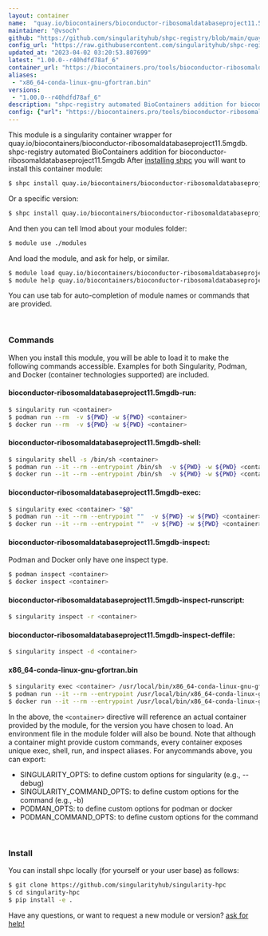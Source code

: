 ```yaml
---
layout: container
name:  "quay.io/biocontainers/bioconductor-ribosomaldatabaseproject11.5mgdb"
maintainer: "@vsoch"
github: "https://github.com/singularityhub/shpc-registry/blob/main/quay.io/biocontainers/bioconductor-ribosomaldatabaseproject11.5mgdb/container.yaml"
config_url: "https://raw.githubusercontent.com/singularityhub/shpc-registry/main/quay.io/biocontainers/bioconductor-ribosomaldatabaseproject11.5mgdb/container.yaml"
updated_at: "2023-04-02 03:20:53.807699"
latest: "1.00.0--r40hdfd78af_6"
container_url: "https://biocontainers.pro/tools/bioconductor-ribosomaldatabaseproject11.5mgdb"
aliases:
 - "x86_64-conda-linux-gnu-gfortran.bin"
versions:
 - "1.00.0--r40hdfd78af_6"
description: "shpc-registry automated BioContainers addition for bioconductor-ribosomaldatabaseproject11.5mgdb"
config: {"url": "https://biocontainers.pro/tools/bioconductor-ribosomaldatabaseproject11.5mgdb", "maintainer": "@vsoch", "description": "shpc-registry automated BioContainers addition for bioconductor-ribosomaldatabaseproject11.5mgdb", "latest": {"1.00.0--r40hdfd78af_6": "sha256:4f171b19b0a2841b7a6e386756169ebdd384f4a875f6035e5d7e5193257a847c"}, "tags": {"1.00.0--r40hdfd78af_6": "sha256:4f171b19b0a2841b7a6e386756169ebdd384f4a875f6035e5d7e5193257a847c"}, "docker": "quay.io/biocontainers/bioconductor-ribosomaldatabaseproject11.5mgdb", "aliases": {"x86_64-conda-linux-gnu-gfortran.bin": "/usr/local/bin/x86_64-conda-linux-gnu-gfortran.bin"}}
---
```


This module is a singularity container wrapper for quay.io/biocontainers/bioconductor-ribosomaldatabaseproject11.5mgdb.
shpc-registry automated BioContainers addition for bioconductor-ribosomaldatabaseproject11.5mgdb
After [installing shpc](#install) you will want to install this container module:


```bash
$ shpc install quay.io/biocontainers/bioconductor-ribosomaldatabaseproject11.5mgdb
```

Or a specific version:

```bash
$ shpc install quay.io/biocontainers/bioconductor-ribosomaldatabaseproject11.5mgdb:1.00.0--r40hdfd78af_6
```

And then you can tell lmod about your modules folder:

```bash
$ module use ./modules
```

And load the module, and ask for help, or similar.

```bash
$ module load quay.io/biocontainers/bioconductor-ribosomaldatabaseproject11.5mgdb/1.00.0--r40hdfd78af_6
$ module help quay.io/biocontainers/bioconductor-ribosomaldatabaseproject11.5mgdb/1.00.0--r40hdfd78af_6
```

You can use tab for auto-completion of module names or commands that are provided.

<br>

### Commands

When you install this module, you will be able to load it to make the following commands accessible.
Examples for both Singularity, Podman, and Docker (container technologies supported) are included.

#### bioconductor-ribosomaldatabaseproject11.5mgdb-run:

```bash
$ singularity run <container>
$ podman run --rm  -v ${PWD} -w ${PWD} <container>
$ docker run --rm  -v ${PWD} -w ${PWD} <container>
```

#### bioconductor-ribosomaldatabaseproject11.5mgdb-shell:

```bash
$ singularity shell -s /bin/sh <container>
$ podman run --it --rm --entrypoint /bin/sh  -v ${PWD} -w ${PWD} <container>
$ docker run --it --rm --entrypoint /bin/sh  -v ${PWD} -w ${PWD} <container>
```

#### bioconductor-ribosomaldatabaseproject11.5mgdb-exec:

```bash
$ singularity exec <container> "$@"
$ podman run --it --rm --entrypoint ""  -v ${PWD} -w ${PWD} <container> "$@"
$ docker run --it --rm --entrypoint ""  -v ${PWD} -w ${PWD} <container> "$@"
```

#### bioconductor-ribosomaldatabaseproject11.5mgdb-inspect:

Podman and Docker only have one inspect type.

```bash
$ podman inspect <container>
$ docker inspect <container>
```

#### bioconductor-ribosomaldatabaseproject11.5mgdb-inspect-runscript:

```bash
$ singularity inspect -r <container>
```

#### bioconductor-ribosomaldatabaseproject11.5mgdb-inspect-deffile:

```bash
$ singularity inspect -d <container>
```


#### x86_64-conda-linux-gnu-gfortran.bin

```bash
$ singularity exec <container> /usr/local/bin/x86_64-conda-linux-gnu-gfortran.bin
$ podman run --it --rm --entrypoint /usr/local/bin/x86_64-conda-linux-gnu-gfortran.bin   -v ${PWD} -w ${PWD} <container> -c " $@"
$ docker run --it --rm --entrypoint /usr/local/bin/x86_64-conda-linux-gnu-gfortran.bin   -v ${PWD} -w ${PWD} <container> -c " $@"
```



In the above, the `<container>` directive will reference an actual container provided
by the module, for the version you have chosen to load. An environment file in the
module folder will also be bound. Note that although a container
might provide custom commands, every container exposes unique exec, shell, run, and
inspect aliases. For anycommands above, you can export:

 - SINGULARITY_OPTS: to define custom options for singularity (e.g., --debug)
 - SINGULARITY_COMMAND_OPTS: to define custom options for the command (e.g., -b)
 - PODMAN_OPTS: to define custom options for podman or docker
 - PODMAN_COMMAND_OPTS: to define custom options for the command

<br>

### Install

You can install shpc locally (for yourself or your user base) as follows:

```bash
$ git clone https://github.com/singularityhub/singularity-hpc
$ cd singularity-hpc
$ pip install -e .
```

Have any questions, or want to request a new module or version? [ask for help!](https://github.com/singularityhub/singularity-hpc/issues)